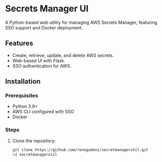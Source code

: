# Secrets Manager UI

A Python-based web utility for managing AWS Secrets Manager, featuring SSO support and Docker deployment.

## Features
- Create, retrieve, update, and delete AWS secrets.
- Web-based UI with Flask.
- SSO authentication for AWS.

## Installation

### Prerequisites
- Python 3.9+
- AWS CLI configured with SSO
- Docker

### Steps
1. Clone the repository:
   ```bash
   git clone https://github.com/renegadenz/secretmanagerutil.git
   cd secretmanagerutil
